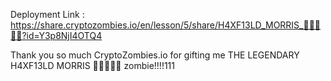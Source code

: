 
Deployment Link : https://share.cryptozombies.io/en/lesson/5/share/H4XF13LD_MORRIS_💯💯😎💯💯?id=Y3p8NjI4OTQ4


Thank you so much CryptoZombies.io for gifting me THE LEGENDARY H4XF13LD MORRIS 💯💯😎💯💯 zombie!!!!111
